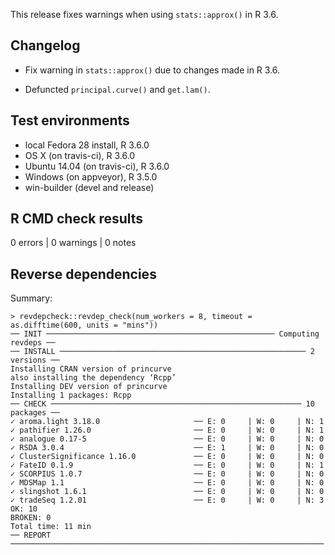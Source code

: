 This release fixes warnings when using `stats::approx()` in R 3.6.

## Changelog

  * Fix warning in `stats::approx()` due to changes made in R 3.6.
  
  * Defuncted `principal.curve()` and `get.lam()`.

## Test environments
* local Fedora 28 install, R 3.6.0
* OS X (on travis-ci), R 3.6.0
* Ubuntu 14.04 (on travis-ci), R 3.6.0
* Windows (on appveyor), R 3.5.0
* win-builder (devel and release)

## R CMD check results

0 errors | 0 warnings | 0 notes

## Reverse dependencies

Summary:
```
> revdepcheck::revdep_check(num_workers = 8, timeout = as.difftime(600, units = "mins"))
── INIT ─────────────────────────────────────────────────── Computing revdeps ──
── INSTALL ─────────────────────────────────────────────────────── 2 versions ──
Installing CRAN version of princurve
also installing the dependency ‘Rcpp’
Installing DEV version of princurve
Installing 1 packages: Rcpp
── CHECK ──────────────────────────────────────────────────────── 10 packages ──
✓ aroma.light 3.18.0                     ── E: 0     | W: 0     | N: 1
✓ pathifier 1.26.0                       ── E: 0     | W: 0     | N: 1
✓ analogue 0.17-5                        ── E: 0     | W: 0     | N: 0
✓ RSDA 3.0.4                             ── E: 1     | W: 0     | N: 0
✓ ClusterSignificance 1.16.0             ── E: 0     | W: 0     | N: 0
✓ FateID 0.1.9                           ── E: 0     | W: 0     | N: 1
✓ SCORPIUS 1.0.7                         ── E: 0     | W: 0     | N: 0
✓ MDSMap 1.1                             ── E: 0     | W: 0     | N: 0
✓ slingshot 1.6.1                        ── E: 0     | W: 0     | N: 0
✓ tradeSeq 1.2.01                        ── E: 0     | W: 0     | N: 3
OK: 10
BROKEN: 0
Total time: 11 min
── REPORT ──────────────────────────────────────────────────────────────────────
```
